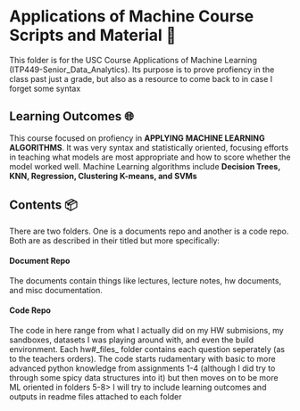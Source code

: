 # Applications of Machine Course Scripts and Material :blue_book: <br>
  This folder is for the USC Course Applications of Machine Learning (ITP449-Senior_Data_Analytics). Its purpose is to prove profiency in the class past just a grade, but also as a resource to come back to in case I forget some syntax<br>
  ## Learning Outcomes :globe_with_meridians:
  This course focused on profiency in **APPLYING MACHINE LEARNING ALGORITHMS**. It was very syntax and statistically oriented, focusing efforts in teaching what models are most appropriate and how to score whether the model worked well. Machine Learning algorithms include **Decision Trees, KNN, Regression, Clustering K-means, and SVMs**
  ## Contents :package:
There are two folders. One is a documents repo and another is a code repo. Both are as described in their titled but more specifically:
#### Document Repo 
The documents contain things like lectures, lecture notes, hw documents, and misc documentation.
#### Code Repo
The code in here range from what I actually did on my HW submisions, my sandboxes, datasets I was playing around with, and even the build environment. Each hw#\_files_ folder contains each question seperately (as to the teachers orders). The code starts rudamentary with basic to more advanced python knowledge from assignments 1-4 (although I did try to through some spicy data structures into it) but then moves on to be more ML oriented in folders 5-8> I will try to include learning outcomes and outputs in readme files attached to each folder
